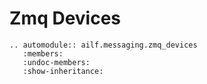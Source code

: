 # Zmq Devices

```{eval-rst}
.. automodule:: ailf.messaging.zmq_devices
   :members:
   :undoc-members:
   :show-inheritance:
```
